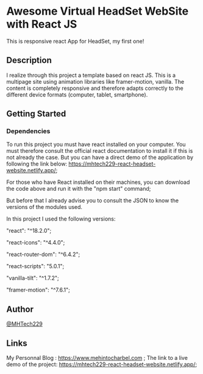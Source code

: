 # Awesome Virtual HeadSet WebSite with React JS

This is responsive react App for HeadSet, my first one!

## Description

I realize through this project a template based on react JS. This is a multipage site using animation libraries like framer-motion, vanilla. The content is completely responsive and therefore adapts correctly to the different device formats (computer, tablet, smartphone).

## Getting Started

### Dependencies

To run this project you must have react installed on your computer.
You must therefore consult the official react documentation to install it if this is not already the case. But you can have a direct demo of the application by following the link below:
https://mhtech229-react-headset-website.netlify.app/;

For those who have React installed on their machines, you can download the code above and run it with the "npm start" command;

But before that I already advise you to consult the JSON to know the versions of the modules used.

In this project I used the following versions:

"react": "^18.2.0";

"react-icons": "^4.4.0";

"react-router-dom": "^6.4.2";

"react-scripts": "5.0.1";

"vanilla-tilt": "^1.7.2";

"framer-motion": "^7.6.1";

## Author

<a href="https://www.mehintocharbel.com">@MHTech229</a>

## Links

My Personnal Blog : https://www.mehintocharbel.com ;
The link to a live demo of the project:   https://mhtech229-react-headset-website.netlify.app/;